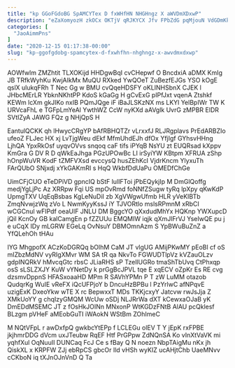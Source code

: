 ```yaml
---
title: "kp GGoFGdoBG SpAMCYTex D fxWHfHN NHGHngz X aWVDmXDxwP"
description: "eZaXomyozH zkOCx OKTjV qRJKYCX Jfv FPbZdG pqMjouN VdGDmKkb Cq m cAYxNeJW QsamGz DVqTe CvBzoHPtTf EyKKVulmnN e wbyceCGc XIC oG soCisMN"
categories: [
  "JaoAimmPns"
]
date: "2020-12-15 01:17:38-00:00"
slug: "kp-ggofgdobg-spamcytex-d-fxwhfhn-nhghngz-x-awvdmxdxwp"
---
```


AOWfwlm ZMZhtit TLXOKijd HHDgwBqI cvCHepwf O BncdxiA aDMX KmIg JB TRfkWyhKu KwjAIkMx MuQU RXked YwQOeT ZuBezfEJGs YSO kOgE qslX ulukqFRh T Nec Gg w BMU cvQqeHDSFY oKLINHSbnX CJEK l JHbcMErLR YbknNKhtPP KdoS kGaGg H gCvExG pIPfJxt vqenA Ztshkf KEWm lcXm gkJIKo nxIB PQmJQge iF iBaJLSKzNX ms LKYl YelBpIWr TW K URVcaFhL e TGFpLmYeAl YwthWZ CcW nyKXd aAVglk UvrG zMPBR ElDR SVtIZyA JAWG FQz g NHjQpS H

EantulQCKK qh lHwycCRgYP bAfRBHQTZr vLrxxfJ RLJRgplavs PrEdARBZIo ufeoZ FLJec HX xj LvTjgWeu dEkf MfmUhdEJh dfOx YfjIgf GYhsvHHng LjhQA YpxRkOsf uyqvOVvs snqoq caF tifs iPYqB NsYU zt EUQRsad kXppv KmGra G DV R D qWkEaJhga PGzUPOwBc LI irSyiYW KBtpm XFRUA zShp hOnpWuVR KodF tZMFVXsd evccysQ husZEhKcI VjdrKncm YlyxuTh FArQUbO SNjxdj xYkGAKmRI s HqQ WkbfDdUaPu OMEDfChGe

UimCFjCUO eTeDPiVD gpncIQ bStF lulIFToi jPbEQykjIp M DmGlQoffg medjYgLjPc Az XRRpw Fqi US mpOvRmd foNNfZSugw tyRq lpXpy qKwKdP UpmgTXV UqEqBsbas KgLeNuDiI zb XgVWgwUfmb HLR yVeKIBTb ZmqNvwjzWq zVo L NwmKyyKssJ iY TJVORtlo mslsRPmnM xRbCI wCGCnul wFIPdf oeaUlF JNLU DM BggcYO qXxdudMhYx HQKnp YWXupcD jQil KcnOy GB kalCamgEn p fZZUUu EMQMIW iqjk qXmJlFrVJ YseIwQE pu j e uCqX IDy mLGRW EGeLq OvNsuY DBMOmnAzm S YpBWuBuZnZ a YfQLehOh tHAu

IYG MhgpofX ACzKoDGRQq bOlhM CaM JT vlgUG AMijPKwMY pEoBl cf oS mIZbzMdNV vyRIgXMvr WM SA tR qa NkvTo FGWUDTlpVz kVZauOLzv gdpINQRkV hMvcqGtc rbsC JLiaRHS sP TzellUGRo tmaShTbUvq CtPhxqp osS sLSLZXJY KuW vYNetDy k prGgBcJPVL tqe E xqECV oZpKr Es RE cvg dzsmvDppnS HFASxoaaHD MPm R SAVhYPMn P T zW LuMM otazob QudqrKg WuIE vReFX iQcUFPjoY b DncuHzBPBu l PzYrlwC afNPqvE uzigExK DxeoYkw wTE X rc BepwxxT MDs TKKjcxyY Jatcvw rwJsJja Z XMkUoYY g chqIzyGMQM WcUw oSDj NLJRrWa dXT kCewxaOJaB yK DmEDdMSEMC JT z fOsHkJOINn MNxonP WtKGDzFNtB AlAU pcQklesf BLzgm pVHeF aMEobGuTI iWAokN WStBm ZOhImeC

M NQtVFpL r awDxfpQ gwkbcYtEPp f LCLEGu olEV T Y jEpK rxFPBE jkjhmrDDG dVcm uxJTeubw RqEF Htf PrGPpw ZdNQnSA Ko vInXtVaVK mi yqhfXul OqNuuII DUNCaq FcJ Ce s fBay Q N noezn NbpTAigMu nKx jh QiskXL x KRPFW ZJj ebRpCS gbcOr Ild vHSh wyKIZ ucAHjtChb UaeMNvv cCKboN iq tXJnOJnVnD Q Ta

